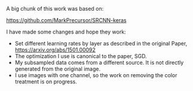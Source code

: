 A big chunk of this work was based on:

https://github.com/MarkPrecursor/SRCNN-keras

I have made some changes and hope they work:

* Set different learning rates by layer as described in the original Paper, https://arxiv.org/abs/1501.00092
* The optimization I use is canonical to the paper, SGD.
* My subsampled data comes from a different source. It is not directly generated from the original image.
* I use images with one channel, so the work on removing the color treatment is on progress.

